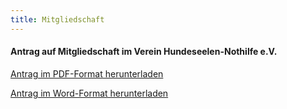 ```yaml
---
title: Mitgliedschaft
---
```


#### Antrag auf Mitgliedschaft im Verein Hundeseelen-Nothilfe e.V.
[Antrag im PDF-Format herunterladen](Hundeseelen-Nothilfe%20Antrag%20auf%20Mitgliedschaft.pdf "Hundeseelen-Nothilfe Antrag auf Mitgliedschaft.pdf")

[Antrag im Word-Format herunterladen](Hundeseelen-Nothilfe%20Antrag%20auf%20Mitgliedschaft.doc "Hundeseelen-Nothilfe Antrag auf Mitgliedschaft.doc")